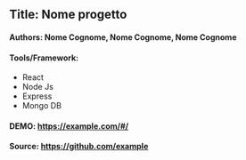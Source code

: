 ## Title: Nome progetto

#### Authors: Nome Cognome, Nome Cognome, Nome Cognome

#### Tools/Framework: 
- React
- Node Js
- Express
- Mongo DB


#### DEMO:  https://example.com/#/

#### Source: https://github.com/example
